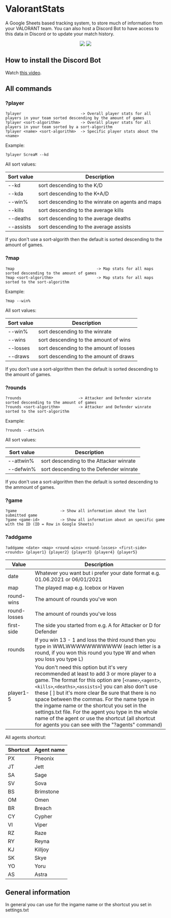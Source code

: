 # ValorantStats
A Google Sheets based tracking system, to store much of information from your VALORANT team. You can also host a Discord Bot to have access to this data in Discord or to update your match history.

<p align="center">
  </a>
  <a href="https://twitter.com/liiquidsilver"><img src="https://img.shields.io/badge/Twitter-@LiiquidSilver-1da1f2.svg?logo=twitter?style=for-the-badge&logo=appveyor"></a>
  <a href="https://www.twitch.tv/monkaaaaaaa"><img src="https://img.shields.io/badge/Twitch-monkaaaaaaa-blueviolet"></a>
  
</p>

## How to install the Discord Bot
Watch <a href="https://youtu.be/mYsGgcFFwgA">this video</a>.

## All commands

### ?player
```
?player                          -> Overall player stats for all players in your team sorted descending by the amount of games
?player <sort-algorithm>         -> Overall player stats for all players in your team sorted by a sort-algorithm
?player <name> <sort-algorithm>  -> Specific player stats about the <name>
```
Example: 
```
?player ScreaM --kd
```
All sort values:

| Sort value    | Description                                               |
| ------------- | --------------------------------------------------------- |
| --kd          | sort descending to the K/D                                |
| --kda         | sort descending to the K+A/D                              |
| --win%        | sort descending to the winrate on agents and maps         |
| --kills       | sort descending to the average kills                      |
| --deaths      | sort descending to the average deaths                     |
| --assists     | sort descending to the average assists                    |

If you don't use a sort-algorith then the default is sorted descending to the amount of games.<br/>

### ?map
```
?map                                    -> Map stats for all maps sorted descending to the amount of games
?map <sort-algorithm>                   -> Map stats for all maps sorted to the sort-algorithm
```
Example:
```
?map --win%
```
All sort values:

| Sort value  | Description                                |
| ----------- | ------------------------------------------ |
| --win%      | sort descending to the winrate             |
| --wins      | sort descending to the amount of wins      |
| --losses    | sort descending to the amount of losses    |
| --draws     | sort descending to the amount of draws     |

If you don't use a sort-algorithm then the default is sorted descending to the amount of games.<br/>

### ?rounds
```
?rounds                         -> Attacker and Defender winrate sorted descending to the amount of games
?rounds <sort-algorithm>        -> Attacker and Defender winrate sorted to the sort-algorithm
```
Example: 
```
?rounds --attwin%
```
All sort values:

| Sort value | Description                                |
| ---------- | ------------------------------------------ |
| --attwin%  | sort descending to the Attacker winrate    |
| --defwin%  | sort descending to the Defender winrate    |

If you don't use a sort-algorithm then the default is sorted descending to the ammount of games.<br/>

### ?game
```
?game                   -> Show all information about the last submitted game
?game <game-id>         -> Show all information about an specific game with the ID (ID = Row in Google Sheets)
```
### ?addgame
```
?addgame <date> <map> <round-wins> <round-losses> <first-side> <rounds> {player1} {player2} {player3} {player4} {player5}
```

| Value           | Description                                                                                                                                      |
| --------------- | ------------------------------------------------------------------------------------------------------------------------------------------------ |
| date            | Whatever you want but i prefer your date format e.g. 01.06.2021 or 06/01/2021                                                                    |
| map             | The played map e.g. Icebox or Haven                                                                                                              |
| round-wins      | The amount of rounds you've won                                                                                                                  |
| round-losses    | The amount of rounds you've loss                                                                                                                 |
| first-side      | The side you started from e.g. A for Attacker or D for Defender                                                                                  |
| rounds          | If you win 13 - 1 and loss the third round then you type in WWLWWWWWWWWWWW (each letter is a round, if you won this round you type W and when you loss you type L) |
| player1-5       | You don't need this option but it's very recommended at least to add 3 or more player to a game. The format for this option are [`<name>`,`<agent>`,`<kills>`,`<deaths>`,`<assists>`] you can also don't use these [ ] but it's more clear Be sure that there is no space between the commas. For the name type in the ingame name or the shortcut you set in the settings.txt file. For the agent you type in the whole name of the agent or use the shortcut (all shortcut for agents you can see with the "?agents" command) |

All agents shortcut:

| Shortcut | Agent name       |
| -------- | ---------------- |
| PX       | Pheonix          |
| JT       | Jett             |
| SA       | Sage             |
| SV       | Sova             |
| BS       | Brimstone        |
| OM       | Omen             |
| BR       | Breach           |
| CY       | Cypher           |
| VI       | Viper            |
| RZ       | Raze             |
| RY       | Reyna            |
| KJ       | Killjoy          |
| SK       | Skye             |
| YO       | Yoru             |
| AS       | Astra            |

## General information
In general you can use for <name> the ingame name or the shortcut you set in settings.txt
